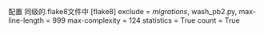 配置
同级的.flake8文件中
[flake8]
exclude =
  *migrations*,
  wash_pb2.py,
max-line-length = 999
max-complexity = 124
statistics = True
count = True